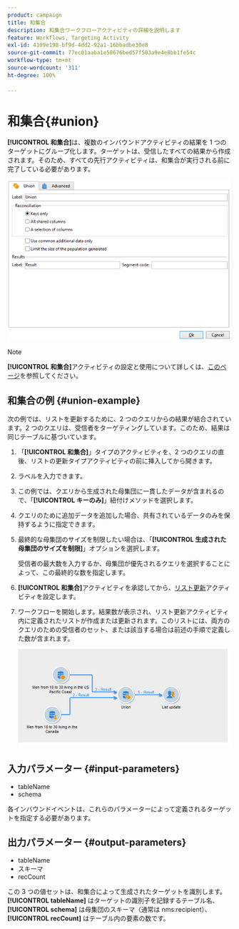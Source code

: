 ```yaml
---
product: campaign
title: 和集合
description: 和集合ワークフローアクティビティの詳細を説明します
feature: Workflows, Targeting Activity
exl-id: 4109e198-bf9d-4dd2-92a1-16bbadbe30e8
source-git-commit: 77ec01aaba1e50676bed57f503a9e4e8bb1fe54c
workflow-type: tm+mt
source-wordcount: '311'
ht-degree: 100%

---
```


# 和集合{#union}

**[!UICONTROL 和集合]**&#x200B;は、複数のインバウンドアクティビティの結果を 1 つのターゲットにグループ化します。ターゲットは、受信したすべての結果から作成されます。そのため、すべての先行アクティビティは、和集合が実行される前に完了している必要があります。

![](assets/s_user_segmentation_union.png)

>[!NOTE]
>
>**[!UICONTROL 和集合]**&#x200B;アクティビティの設定と使用について詳しくは、[このページ](targeting-workflows.md#combining-several-targets--union-)を参照してください。

## 和集合の例 {#union-example}

次の例では、リストを更新するために、2 つのクエリからの結果が結合されています。2 つのクエリは、受信者をターゲティングしています。このため、結果は同じテーブルに基づいています。

1. 「**[!UICONTROL 和集合]**」タイプのアクティビティを、2 つのクエリの直後、リストの更新タイプアクティビティの前に挿入してから開きます。
1. ラベルを入力できます。
1. この例では、クエリから生成された母集団に一貫したデータが含まれるので、「**[!UICONTROL キーのみ]**」紐付けメソッドを選択します。
1. クエリのために追加データを追加した場合、共有されているデータのみを保持するように指定できます。
1. 最終的な母集団のサイズを制限したい場合は、「**[!UICONTROL 生成された母集団のサイズを制限]**」オプションを選択します。

   受信者の最大数を入力するか、母集団が優先されるクエリを選択することによって、この最終的な数を指定します。

1. **[!UICONTROL 和集合]**&#x200B;アクティビティを承認してから、[リスト更新](list-update.md)アクティビティを設定します。
1. ワークフローを開始します。結果数が表示され、リスト更新アクティビティ内に定義されたリストが作成または更新されます。このリストには、両方のクエリのための受信者のセット、または該当する場合は前述の手順で定義した数が含まれます。

   ![](assets/union_example.png)

## 入力パラメーター {#input-parameters}

* tableName
* schema

各インバウンドイベントは、これらのパラメーターによって定義されるターゲットを指定する必要があります。

## 出力パラメーター {#output-parameters}

* tableName
* スキーマ
* recCount

この 3 つの値セットは、和集合によって生成されたターゲットを識別します。**[!UICONTROL tableName]** はターゲットの識別子を記録するテーブル名、**[!UICONTROL schema]** は母集団のスキーマ（通常は nms:recipient）、**[!UICONTROL recCount]** はテーブル内の要素の数です。
